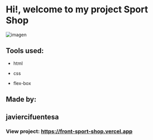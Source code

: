 # Hi!, welcome to my project Sport Shop
![imagen]( https://front-sport-shop.vercel.app/imagenes/padel-intro.png)

## Tools used:

* html

* css

* flex-box

## Made by:

## javiercifuentesa

### View project: https://front-sport-shop.vercel.app